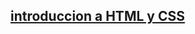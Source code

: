 ## [introduccion a HTML y CSS](https://abdl-kerim.github.io/taller1-introduccion-a-html-y-css-abdl-kerim.github.io/)
